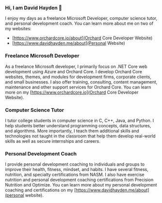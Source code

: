 ### Hi, I am David Hayden 👋

I enjoy my days as a freelance Microsoft Developer, computer science tutor, and personal development coach. You can learn more about me on two of my websites:

- [https://www.orchardcore.io/about](Orchard Core Developer Website)
- [https://www.davidhayden.me/about](Personal Website)

### Freelance Microsoft Developer

As a freelance Microsoft developer, I primarily focus on .NET Core web development using Azure and Orchard Core. I develop Orchard Core websites, themes, and modules for development firms, corporate clients, and small businesses. I also offer training, consulting, content management, maintenance and other support services for Orchard Core. You can learn more on my [https://www.orchardcore.io](Orchard Core Developer Website).

### Computer Science Tutor

I tutor college students in computer science in C, C++, Java, and Python. I help students better understand programming concepts, data structures, and algorithms. More importantly, I teach them additional skills and technologies not taught in the classroom that help them develop real-world skills as well as secure internships and careers.

### Personal Development Coach

I provide personal development coaching to individuals and groups to improve their health, fitness, mindset, and habits. I have several fitness, nutrition, and specialty certifications from NASM. I also have exercise nutrition and personal development coaching certifications from Precision Nutrition and Optimize. You can learn more about my personal development coaching and certifications on my [https://www.davidhayden.me/about](personal website).
